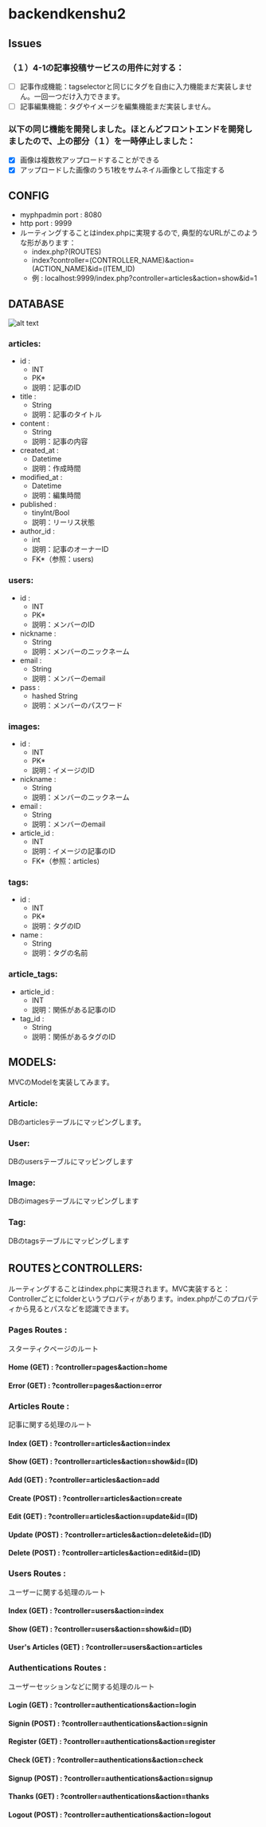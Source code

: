 # backendkenshu2
## Issues
### （１）4-1の記事投稿サービスの用件に対する：
- [ ] 記事作成機能：tagselectorと同じにタグを自由に入力機能まだ実装しません。一回一つだけ入力できます。
- [ ] 記事編集機能：タグやイメージを編集機能まだ実装しません。
### 以下の同じ機能を開発しました。ほとんどフロントエンドを開発しましたので、上の部分（１）を一時停止しました：
- [x] 画像は複数枚アップロードすることができる
- [x] アップロードした画像のうち1枚をサムネイル画像として指定する
## CONFIG
 - myphpadmin port : 8080
 - http port : 9999
 - ルーティングすることはindex.phpに実現するので, 典型的なURLがこのような形があります：
   - index.php?(ROUTES)
   - index?controller=(CONTROLLER_NAME)&action=(ACTION_NAME)&id=(ITEM_ID)
   - 例 : localhost:9999/index.php?controller=articles&action=show&id=1
## DATABASE
![alt text](https://drive.google.com/uc?export=view&id=11LQ9hyYgSh-FIYc6FHMduZQAp6BunPUA)
### articles:
- id :
  - INT
  - PK*
  - 説明：記事のID
- title :
  - String
  - 説明：記事のタイトル
- content :
  - String
  - 説明：記事の内容
- created_at :
  - Datetime
  - 説明：作成時間
- modified_at :
  - Datetime
  - 説明：編集時間
- published :
  - tinyInt/Bool
  - 説明：リーリス状態
- author_id :
  - int
  - 説明：記事のオーナーID
  - FK*（参照：users)
### users:
- id :
  - INT
  - PK*
  - 説明：メンバーのID
- nickname :
  - String
  - 説明：メンバーのニックネーム
- email :
  - String
  - 説明：メンバーのemail
- pass :
  - hashed String
  - 説明：メンバーのパスワード
### images:
- id :
  - INT
  - PK*
  - 説明：イメージのID
- nickname :
  - String
  - 説明：メンバーのニックネーム
- email :
  - String
  - 説明：メンバーのemail
- article_id :
  - INT
  - 説明：イメージの記事のID
  - FK*（参照：articles)
### tags:
- id :
  - INT
  - PK*
  - 説明：タグのID
- name :
  - String
  - 説明：タグの名前
### article_tags:
- article_id :
  - INT
  - 説明：関係がある記事のID
- tag_id :
  - String
  - 説明：関係があるタグのID
## MODELS:
MVCのModelを実装してみます。
### Article:
DBのarticlesテーブルにマッピングします。
#### 
### User:
DBのusersテーブルにマッピングします
### Image:
DBのimagesテーブルにマッピングします
### Tag:
DBのtagsテーブルにマッピングします
## ROUTESとCONTROLLERS:
ルーティングすることはindex.phpに実現されます。MVC実装すると：Controllerごとにfolderというプロパティがあります。index.phpがこのプロパティから見るとパスなどを認識できます。
### Pages Routes :
スターティクページのルート
#### Home (GET) : ?controller=pages&action=home
#### Error (GET) : ?controller=pages&action=error
### Articles Route :
記事に関する処理のルート
#### Index (GET) : ?controller=articles&action=index
#### Show (GET) : ?controller=articles&action=show&id=(ID)
#### Add (GET) : ?controller=articles&action=add
#### Create (POST) : ?controller=articles&action=create
#### Edit (GET) : ?controller=articles&action=update&id=(ID)
#### Update (POST) : ?controller=articles&action=delete&id=(ID)
#### Delete (POST) : ?controller=articles&action=edit&id=(ID)
### Users Routes : 
ユーザーに関する処理のルート
#### Index (GET) : ?controller=users&action=index
#### Show (GET) : ?controller=users&action=show&id=(ID)
#### User's Articles (GET) : ?controller=users&action=articles
### Authentications Routes : 
ユーザーセッションなどに関する処理のルート
#### Login (GET) : ?controller=authentications&action=login
#### Signin (POST) : ?controller=authentications&action=signin
#### Register (GET) : ?controller=authentications&action=register
#### Check (GET) : ?controller=authentications&action=check
#### Signup (POST) : ?controller=authentications&action=signup
#### Thanks (GET) : ?controller=authentications&action=thanks
#### Logout (POST) : ?controller=authentications&action=logout
